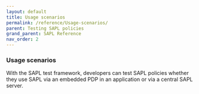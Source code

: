 ```yaml
---
layout: default
title: Usage scenarios
permalink: /reference/Usage-scenarios/
parent: Testing SAPL policies
grand_parent: SAPL Reference
nav_order: 2
---
```


### Usage scenarios

With the SAPL test framework, developers can test SAPL policies whether they use SAPL via an embedded PDP in an application or via a central SAPL server.